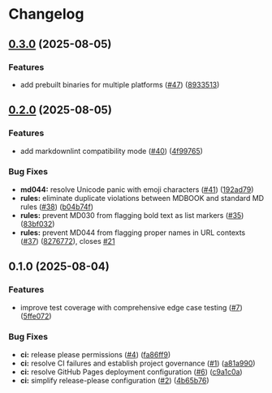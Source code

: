 # Changelog

## [0.3.0](https://github.com/joshrotenberg/mdbook-lint/compare/v0.2.0...v0.3.0) (2025-08-05)


### Features

* add prebuilt binaries for multiple platforms ([#47](https://github.com/joshrotenberg/mdbook-lint/issues/47)) ([8933513](https://github.com/joshrotenberg/mdbook-lint/commit/89335131fcfac4d2bfcdf458814b70aa3c7b9c8f))

## [0.2.0](https://github.com/joshrotenberg/mdbook-lint/compare/v0.1.0...v0.2.0) (2025-08-05)


### Features

* add markdownlint compatibility mode ([#40](https://github.com/joshrotenberg/mdbook-lint/issues/40)) ([4f99765](https://github.com/joshrotenberg/mdbook-lint/commit/4f9976538cb275fc768e1f4355123174048a4874))


### Bug Fixes

* **md044:** resolve Unicode panic with emoji characters ([#41](https://github.com/joshrotenberg/mdbook-lint/issues/41)) ([192ad79](https://github.com/joshrotenberg/mdbook-lint/commit/192ad796ae577b1a716783513b5cdf8bb1a01748))
* **rules:** eliminate duplicate violations between MDBOOK and standard MD rules ([#38](https://github.com/joshrotenberg/mdbook-lint/issues/38)) ([b04b74f](https://github.com/joshrotenberg/mdbook-lint/commit/b04b74f74ff8c5ee495d8a0a3801c3de214f163b))
* **rules:** prevent MD030 from flagging bold text as list markers ([#35](https://github.com/joshrotenberg/mdbook-lint/issues/35)) ([83bf032](https://github.com/joshrotenberg/mdbook-lint/commit/83bf032f79601fa9c4f4eb1ba72ceeb2bf8c3ab5))
* **rules:** prevent MD044 from flagging proper names in URL contexts ([#37](https://github.com/joshrotenberg/mdbook-lint/issues/37)) ([8276772](https://github.com/joshrotenberg/mdbook-lint/commit/8276772fcbfdc8615adf433fcd919518bc001d87)), closes [#21](https://github.com/joshrotenberg/mdbook-lint/issues/21)

## 0.1.0 (2025-08-04)


### Features

* improve test coverage with comprehensive edge case testing ([#7](https://github.com/joshrotenberg/mdbook-lint/issues/7)) ([5ffe072](https://github.com/joshrotenberg/mdbook-lint/commit/5ffe07296703d185b2516652aa2d2fe00340a901))


### Bug Fixes

* **ci:** release please permissions ([#4](https://github.com/joshrotenberg/mdbook-lint/issues/4)) ([fa86ff9](https://github.com/joshrotenberg/mdbook-lint/commit/fa86ff950a31e81765ca51beaf9280c0427d3f91))
* **ci:** resolve CI failures and establish project governance ([#1](https://github.com/joshrotenberg/mdbook-lint/issues/1)) ([a81a990](https://github.com/joshrotenberg/mdbook-lint/commit/a81a990ec68b1cf6b92895ff3ec2fc1c4d9fd0a5))
* **ci:** resolve GitHub Pages deployment configuration ([#6](https://github.com/joshrotenberg/mdbook-lint/issues/6)) ([c9a1c0a](https://github.com/joshrotenberg/mdbook-lint/commit/c9a1c0ae7ff30729e186a6d23c5c4071c8d7ad28))
* **ci:** simplify release-please configuration ([#2](https://github.com/joshrotenberg/mdbook-lint/issues/2)) ([4b65b76](https://github.com/joshrotenberg/mdbook-lint/commit/4b65b766a45ceb752182cff5445572fd2d9e0d89))
